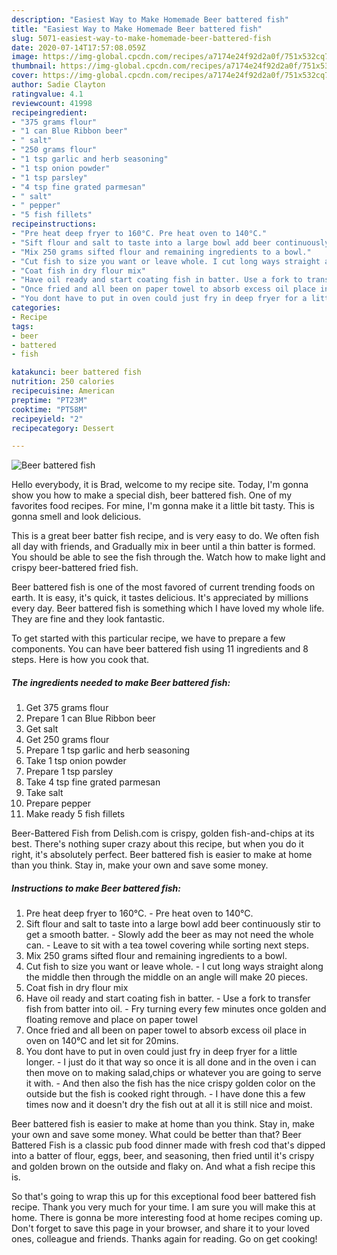 ```yaml
---
description: "Easiest Way to Make Homemade Beer battered fish"
title: "Easiest Way to Make Homemade Beer battered fish"
slug: 5071-easiest-way-to-make-homemade-beer-battered-fish
date: 2020-07-14T17:57:08.059Z
image: https://img-global.cpcdn.com/recipes/a7174e24f92d2a0f/751x532cq70/beer-battered-fish-recipe-main-photo.jpg
thumbnail: https://img-global.cpcdn.com/recipes/a7174e24f92d2a0f/751x532cq70/beer-battered-fish-recipe-main-photo.jpg
cover: https://img-global.cpcdn.com/recipes/a7174e24f92d2a0f/751x532cq70/beer-battered-fish-recipe-main-photo.jpg
author: Sadie Clayton
ratingvalue: 4.1
reviewcount: 41998
recipeingredient:
- "375 grams flour"
- "1 can Blue Ribbon beer"
- " salt"
- "250 grams flour"
- "1 tsp garlic and herb seasoning"
- "1 tsp onion powder"
- "1 tsp parsley"
- "4 tsp fine grated parmesan"
- " salt"
- " pepper"
- "5 fish fillets"
recipeinstructions:
- "Pre heat deep fryer to 160°C. Pre heat oven to 140°C."
- "Sift flour and salt to taste into a large bowl add beer continuously stir to get a smooth batter. Slowly add the beer as may not need the whole can. Leave to sit with a tea towel covering while sorting next steps."
- "Mix 250 grams sifted flour and remaining ingredients to a bowl."
- "Cut fish to size you want or leave whole. I cut long ways straight along the middle then through the middle on an angle will make 20 pieces."
- "Coat fish in dry flour mix"
- "Have oil ready and start coating fish in batter. Use a fork to transfer fish from batter into oil. Fry turning every few minutes once golden and floating remove and place on paper towel"
- "Once fried and all been on paper towel to absorb excess oil place in oven on 140°C and let sit for 20mins."
- "You dont have to put in oven could just fry in deep fryer for a little longer. I just do it that way so once it is all done and in the oven i can then move on to making salad,chips or whatever you are going to serve it with. And then also the fish has the nice crispy  golden color on the outside but the fish is cooked right through. I have done this a few times now and it doesn&#39;t dry the fish out at all it is still nice and moist."
categories:
- Recipe
tags:
- beer
- battered
- fish

katakunci: beer battered fish 
nutrition: 250 calories
recipecuisine: American
preptime: "PT23M"
cooktime: "PT58M"
recipeyield: "2"
recipecategory: Dessert

---
```



![Beer battered fish](https://img-global.cpcdn.com/recipes/a7174e24f92d2a0f/751x532cq70/beer-battered-fish-recipe-main-photo.jpg)

Hello everybody, it is Brad, welcome to my recipe site. Today, I'm gonna show you how to make a special dish, beer battered fish. One of my favorites food recipes. For mine, I'm gonna make it a little bit tasty. This is gonna smell and look delicious.

This is a great beer batter fish recipe, and is very easy to do. We often fish all day with friends, and Gradually mix in beer until a thin batter is formed. You should be able to see the fish through the. Watch how to make light and crispy beer-battered fried fish.

Beer battered fish is one of the most favored of current trending foods on earth. It is easy, it's quick, it tastes delicious. It's appreciated by millions every day. Beer battered fish is something which I have loved my whole life. They are fine and they look fantastic.


To get started with this particular recipe, we have to prepare a few components. You can have beer battered fish using 11 ingredients and 8 steps. Here is how you cook that.

<!--inarticleads1-->

##### The ingredients needed to make Beer battered fish:

1. Get 375 grams flour
1. Prepare 1 can Blue Ribbon beer
1. Get  salt
1. Get 250 grams flour
1. Prepare 1 tsp garlic and herb seasoning
1. Take 1 tsp onion powder
1. Prepare 1 tsp parsley
1. Take 4 tsp fine grated parmesan
1. Take  salt
1. Prepare  pepper
1. Make ready 5 fish fillets


Beer-Battered Fish from Delish.com is crispy, golden fish-and-chips at its best. There&#39;s nothing super crazy about this recipe, but when you do it right, it&#39;s absolutely perfect. Beer battered fish is easier to make at home than you think. Stay in, make your own and save some money. 

<!--inarticleads2-->

##### Instructions to make Beer battered fish:

1. Pre heat deep fryer to 160°C. - Pre heat oven to 140°C.
1. Sift flour and salt to taste into a large bowl add beer continuously stir to get a smooth batter. - Slowly add the beer as may not need the whole can. - Leave to sit with a tea towel covering while sorting next steps.
1. Mix 250 grams sifted flour and remaining ingredients to a bowl.
1. Cut fish to size you want or leave whole. - I cut long ways straight along the middle then through the middle on an angle will make 20 pieces.
1. Coat fish in dry flour mix
1. Have oil ready and start coating fish in batter. - Use a fork to transfer fish from batter into oil. - Fry turning every few minutes once golden and floating remove and place on paper towel
1. Once fried and all been on paper towel to absorb excess oil place in oven on 140°C and let sit for 20mins.
1. You dont have to put in oven could just fry in deep fryer for a little longer. - I just do it that way so once it is all done and in the oven i can then move on to making salad,chips or whatever you are going to serve it with. - And then also the fish has the nice crispy  golden color on the outside but the fish is cooked right through. - I have done this a few times now and it doesn&#39;t dry the fish out at all it is still nice and moist.


Beer battered fish is easier to make at home than you think. Stay in, make your own and save some money. What could be better than that? Beer Battered Fish is a classic pub food dinner made with fresh cod that&#39;s dipped into a batter of flour, eggs, beer, and seasoning, then fried until it&#39;s crispy and golden brown on the outside and flaky on. And what a fish recipe this is. 

So that's going to wrap this up for this exceptional food beer battered fish recipe. Thank you very much for your time. I am sure you will make this at home. There is gonna be more interesting food at home recipes coming up. Don't forget to save this page in your browser, and share it to your loved ones, colleague and friends. Thanks again for reading. Go on get cooking!
